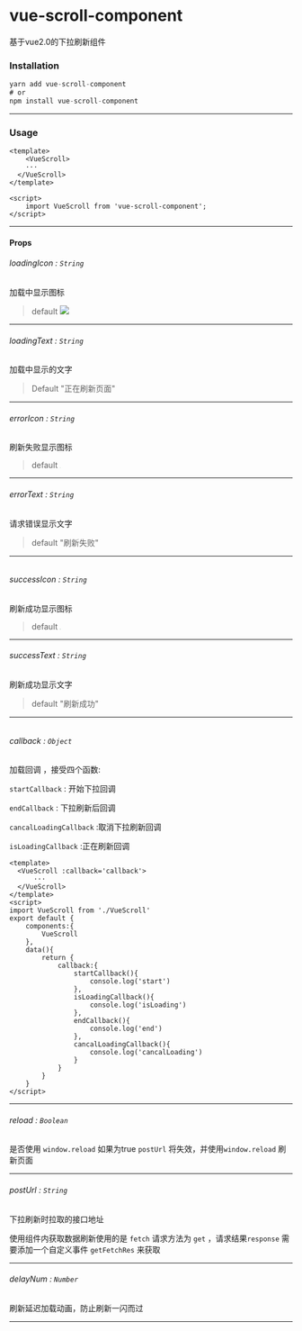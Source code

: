 # vue-scroll-component
基于vue2.0的下拉刷新组件



### Installation

```javascript
yarn add vue-scroll-component
# or
npm install vue-scroll-component
```

***

### Usage

```vue
<template>
	<VueScroll>
    ···
  </VueScroll>
</template>

<script>
    import VueScroll from 'vue-scroll-component';
</script>

```

***

#### Props



###### loadingIcon : ``String`` 

加载中显示图标

> default ![](http://img.lanrentuku.com/img/allimg/1212/5-121204193R7.gif)

***



###### loadingText : ``String`` 

加载中显示的文字

> Default "正在刷新页面"

***



###### errorIcon : ``String`` 

刷新失败显示图标

> default <img src="https://s2.ax1x.com/2019/11/03/KXnHBV.png" style="zoom:10%;" />

***



###### errorText : ``String`` 

请求错误显示文字

> default "刷新失败"

***

###### 

###### successIcon : ``String`` 

刷新成功显示图标

> default <img src="https://s2.ax1x.com/2019/11/03/KXn7n0.png" style="zoom:10%;" />

***

###### successText : ``String`` 

刷新成功显示文字

> default "刷新成功"

***

###### 

###### callback : ``Object`` 

加载回调 ，接受四个函数:

 ``startCallback`` : 开始下拉回调

``endCallback`` : 下拉刷新后回调

``cancalLoadingCallback`` :取消下拉刷新回调

``isLoadingCallback`` :正在刷新回调

```vue
<template>
  <VueScroll :callback='callback'>
      ···
  </VueScroll>
</template>
<script>
import VueScroll from './VueScroll'
export default {
    components:{
        VueScroll
    },
    data(){
        return {
            callback:{
                startCallback(){
                    console.log('start')
                },
                isLoadingCallback(){
                    console.log('isLoading')
                },
                endCallback(){
                    console.log('end')
                },
                cancalLoadingCallback(){
                    console.log('cancalLoading')
                }
            }
        }
    }
</script>
```



***

###### reload : ``Boolean``

是否使用 ``window.reload`` 如果为true ``postUrl`` 将失效，并使用``window.reload`` 刷新页面

***

###### postUrl : ``String`` 

下拉刷新时拉取的接口地址

使用组件内获取数据刷新使用的是 ``fetch`` 请求方法为 ``get`` ，请求结果``response`` 需要添加一个自定义事件 ``getFetchRes`` 来获取

***

###### delayNum : ``Number`` 

刷新延迟加载动画，防止刷新一闪而过

***

